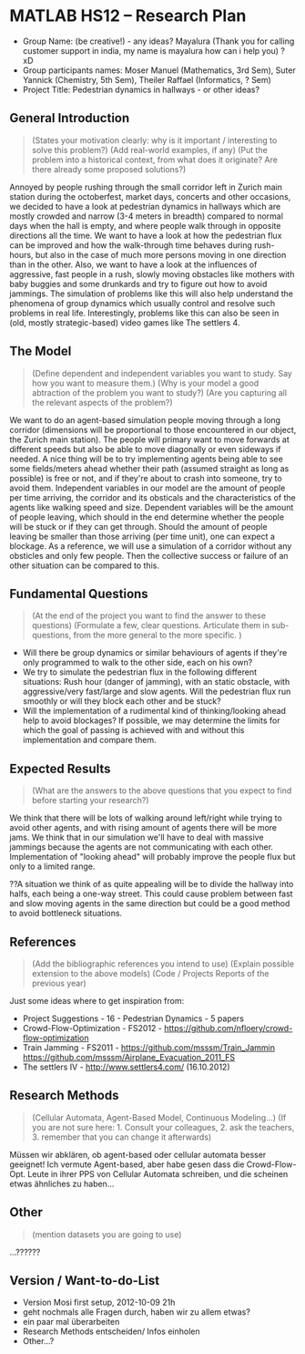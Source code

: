 # MATLAB HS12 – Research Plan

* Group Name: (be creative!) - any ideas? Mayalura (Thank you for calling customer support in india, my name is mayalura how can i help you) ? xD
* Group participants names: Moser Manuel (Mathematics, 3rd Sem), Suter Yannick (Chemistry, 5th Sem), Theiler Raffael (Informatics, ? Sem)
* Project Title: Pedestrian dynamics in hallways - or other ideas?

## General Introduction

> (States your motivation clearly: why is it important / interesting to solve this problem?)
> (Add real-world examples, if any)
> (Put the problem into a historical context, from what does it originate? Are there already some proposed solutions?)

Annoyed by people rushing through the small corridor left in Zurich main station during the octoberfest, market days, concerts and other occasions, we decided to have a look at pedestrian dynamics in hallways which are mostly crowded and narrow (3-4 meters in breadth) compared to normal days when the hall is empty, and where people walk through in opposite directions all the time. We want to have a look at how the pedestrian flux can be improved and how the walk-through time behaves during rush-hours, but also in the case of much more persons moving in one direction than in the other. Also, we want to have a look at the influences of aggressive, fast people in a rush, slowly moving obstacles like mothers with baby buggies and some drunkards and try to figure out how to avoid jammings.
The simulation of problems like this will also help understand the phenomena of group dynamics which usually control and resolve such problems in real life.
Interestingly, problems like this can also be seen in (old, mostly strategic-based) video games like The settlers 4.

## The Model

> (Define dependent and independent variables you want to study. Say how you want to measure them.)
> (Why is your model a good abtraction of the problem you want to study?)
> (Are you capturing all the relevant aspects of the problem?)

We want to do an agent-based simulation people moving through a long corridor (dimensions will be proportional to those encountered in our object, the Zurich main station). The people will primary want to move forwards at different speeds but also be able to move diagonally or even sideways if needed. A nice thing will be to try implementing agents being able to see some fields/meters ahead whether their path (assumed straight as long as possible) is free or not, and if they're about to crash into someone, try to avoid them.
Independent variables in our model are the amount of people per time arriving, the corridor and its obsticals and the characteristics of the agents like walking speed and size.
Dependent variables will be the amount of people leaving, which should in the end determine whether the people will be stuck or if they can get through. Should the amount of people leaving be smaller than those arriving (per time unit), one can expect a blockage.
As a reference, we will use a simulation of a corridor without any obsticles and only few people. Then the collective success or failure of an other situation can be compared to this.

## Fundamental Questions

> (At the end of the project you want to find the answer to these questions)
> (Formulate a few, clear questions. Articulate them in sub-questions, from the more general to the more specific. )

* Will there be group dynamics or similar behaviours of agents if they're only programmed to walk to the other side, each on his own?
* We try to simulate the pedestrian flux in the following different situations:
Rush hour (danger of jamming), with an static obstacle, with aggressive/very fast/large and slow agents.
Will the pedestrian flux run smoothly or will they block each other and be stuck?
* Will the implementation of a rudimental kind of thinking/looking ahead help to avoid blockages? If possible, we may determine the limits for which the goal of passing is achieved with and without this implementation and compare them.


## Expected Results

> (What are the answers to the above questions that you expect to find before starting your research?)

We think that there will be lots of walking around left/right while trying to avoid other agents, and with rising amount of agents there will be more jams.
We think that in our simulation we'll have to deal with massive jammings because the agents are not communicating with each other. Implementation of "looking ahead" will probably improve the people flux but only to a limited range.

??A situation we think of as quite appealing will be to divide the hallway into halfs, each being a one-way street. This could cause problem between fast and slow moving agents in the same direction but could be a good method to avoid bottleneck situations.


## References 

> (Add the bibliographic references you intend to use)
> (Explain possible extension to the above models)
> (Code / Projects Reports of the previous year)

Just some ideas where to get inspiration from:
* Project Suggestions - 16 - Pedestrian Dynamics - 5 papers
* Crowd-Flow-Optimization - FS2012 - https://github.com/nfloery/crowd-flow-optimization
* Train Jamming - FS2011 - https://github.com/msssm/Train_Jammin https://github.com/msssm/Airplane_Evacuation_2011_FS
* The settlers IV - http://www.settlers4.com/ (16.10.2012)

## Research Methods

> (Cellular Automata, Agent-Based Model, Continuous Modeling...) (If you are not sure here: 1. Consult your colleagues, 2. ask the teachers, 3. remember that you can change it afterwards)

Müssen wir abklären, ob agent-based oder cellular automata besser geeignet! Ich vermute Agent-based, aber habe gesen dass die Crowd-Flow-Opt. Leute in ihrer PPS von Cellular Automata schreiben, und die scheinen etwas ähnliches zu haben...


## Other

> (mention datasets you are going to use)

...??????

## Version / Want-to-do-List

* Version Mosi first setup, 2012-10-09 21h
* geht nochmals alle Fragen durch, haben wir zu allem etwas?
* ein paar mal überarbeiten
* Research Methods entscheiden/ Infos einholen
* Other...?